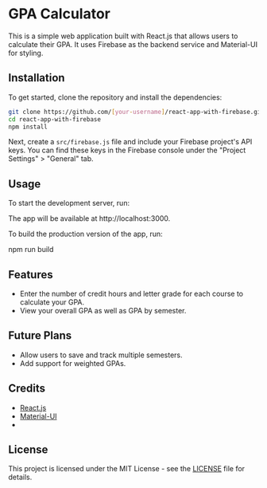 # GPA Calculator

This is a simple web application built with React.js that allows users to calculate their GPA. 
It uses Firebase as the backend service and Material-UI for styling.

## Installation

To get started, clone the repository and install the dependencies:

```bash
git clone https://github.com/[your-username]/react-app-with-firebase.git
cd react-app-with-firebase
npm install
```

Next, create a `src/firebase.js` file and include your Firebase project's API keys. You can find these keys in the Firebase console under the "Project Settings" > "General" tab.


## Usage

To start the development server, run:

The app will be available at http://localhost:3000.

To build the production version of the app, run:

npm run build

## Features

- Enter the number of credit hours and letter grade for each course to calculate your GPA.
- View your overall GPA as well as GPA by semester.

## Future Plans

- Allow users to save and track multiple semesters.
- Add support for weighted GPAs.

## Credits

- [React.js](https://reactjs.org/)
- [Material-UI](https://material-ui.com/)
- 

## License

This project is licensed under the MIT License - see the [LICENSE](LICENSE) file for details.
